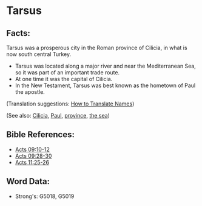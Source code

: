 # Tarsus #

## Facts: ##

Tarsus was a prosperous city in the Roman province of Cilicia, in what is now south central Turkey.

* Tarsus was located along a major river and near the Mediterranean Sea, so it was part of an important trade route.
* At one time it was the capital of Cilicia.
* In the New Testament, Tarsus was best known as the hometown of Paul the apostle.

(Translation suggestions: [How to Translate Names](rc://en/ta/man/translate/translate-names))

(See also: [Cilicia](../names/cilicia.md), [Paul](../names/paul.md), [province](../other/province.md), [the sea](../names/mediterranean.md))

## Bible References: ##

* [Acts 09:10-12](rc://en/tn/help/act/09/10)
* [Acts 09:28-30](rc://en/tn/help/act/09/28)
* [Acts 11:25-26](rc://en/tn/help/act/11/25)

## Word Data: ##

* Strong's: G5018, G5019
